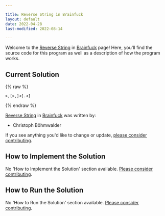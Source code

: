 ```yaml
---

title: Reverse String in Brainfuck
layout: default
date: 2022-04-28
last-modified: 2022-08-14

---
```


Welcome to the [Reverse String](https://sampleprograms.io/projects/reverse-string) in [Brainfuck](https://sampleprograms.io/languages/brainfuck) page! Here, you'll find the source code for this program as well as a description of how the program works.

## Current Solution

{% raw %}

```brainfuck
>,[>,]<[.<]
```

{% endraw %}

[Reverse String](https://sampleprograms.io/projects/reverse-string) in [Brainfuck](https://sampleprograms.io/languages/brainfuck) was written by:

- Christoph Böhmwalder

If you see anything you'd like to change or update, [please consider contributing](https://github.com/TheRenegadeCoder/sample-programs).

## How to Implement the Solution

No 'How to Implement the Solution' section available. [Please consider contributing](https://github.com/TheRenegadeCoder/sample-programs-website).

## How to Run the Solution

No 'How to Run the Solution' section available. [Please consider contributing](https://github.com/TheRenegadeCoder/sample-programs-website).